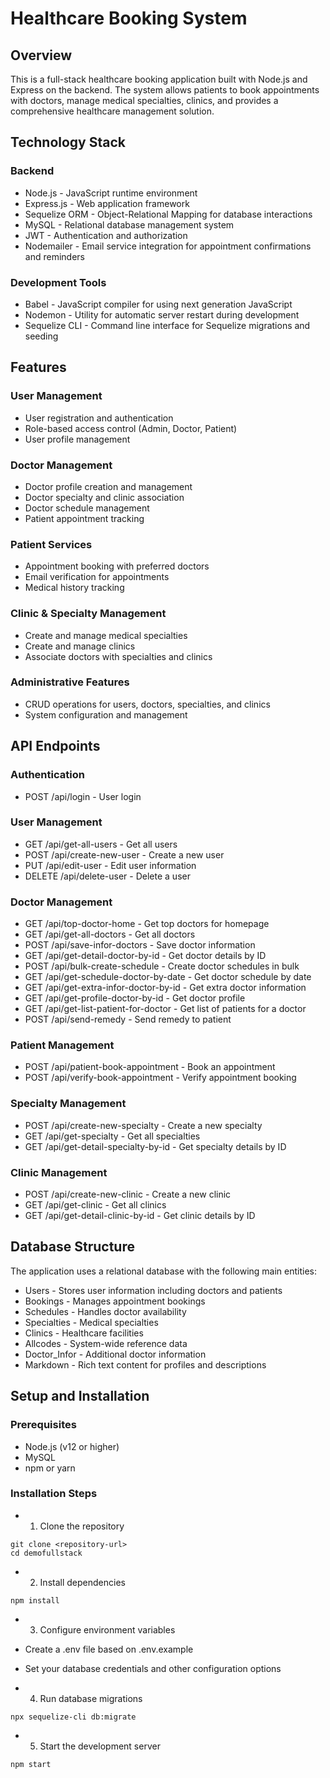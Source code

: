 # Healthcare Booking System

## Overview

This is a full-stack healthcare booking application built with Node.js and Express on the backend. The system allows patients to book appointments with doctors, manage medical specialties, clinics, and provides a comprehensive healthcare management solution.

## Technology Stack

### Backend

- Node.js - JavaScript runtime environment
- Express.js - Web application framework
- Sequelize ORM - Object-Relational Mapping for database interactions
- MySQL - Relational database management system
- JWT - Authentication and authorization
- Nodemailer - Email service integration for appointment confirmations and reminders

### Development Tools

- Babel - JavaScript compiler for using next generation JavaScript
- Nodemon - Utility for automatic server restart during development
- Sequelize CLI - Command line interface for Sequelize migrations and seeding

## Features

### User Management

- User registration and authentication
- Role-based access control (Admin, Doctor, Patient)
- User profile management

### Doctor Management

- Doctor profile creation and management
- Doctor specialty and clinic association
- Doctor schedule management
- Patient appointment tracking

### Patient Services

- Appointment booking with preferred doctors
- Email verification for appointments
- Medical history tracking

### Clinic & Specialty Management

- Create and manage medical specialties
- Create and manage clinics
- Associate doctors with specialties and clinics

### Administrative Features

- CRUD operations for users, doctors, specialties, and clinics
- System configuration and management

## API Endpoints

### Authentication

- POST /api/login - User login

### User Management

- GET /api/get-all-users - Get all users
- POST /api/create-new-user - Create a new user
- PUT /api/edit-user - Edit user information
- DELETE /api/delete-user - Delete a user

### Doctor Management

- GET /api/top-doctor-home - Get top doctors for homepage
- GET /api/get-all-doctors - Get all doctors
- POST /api/save-infor-doctors - Save doctor information
- GET /api/get-detail-doctor-by-id - Get doctor details by ID
- POST /api/bulk-create-schedule - Create doctor schedules in bulk
- GET /api/get-schedule-doctor-by-date - Get doctor schedule by date
- GET /api/get-extra-infor-doctor-by-id - Get extra doctor information
- GET /api/get-profile-doctor-by-id - Get doctor profile
- GET /api/get-list-patient-for-doctor - Get list of patients for a doctor
- POST /api/send-remedy - Send remedy to patient

### Patient Management

- POST /api/patient-book-appointment - Book an appointment
- POST /api/verify-book-appointment - Verify appointment booking

### Specialty Management

- POST /api/create-new-specialty - Create a new specialty
- GET /api/get-specialty - Get all specialties
- GET /api/get-detail-specialty-by-id - Get specialty details by ID

### Clinic Management

- POST /api/create-new-clinic - Create a new clinic
- GET /api/get-clinic - Get all clinics
- GET /api/get-detail-clinic-by-id - Get clinic details by ID

## Database Structure

The application uses a relational database with the following main entities:

- Users - Stores user information including doctors and patients
- Bookings - Manages appointment bookings
- Schedules - Handles doctor availability
- Specialties - Medical specialties
- Clinics - Healthcare facilities
- Allcodes - System-wide reference data
- Doctor_Infor - Additional doctor information
- Markdown - Rich text content for profiles and descriptions

## Setup and Installation

### Prerequisites

- Node.js (v12 or higher)
- MySQL
- npm or yarn

### Installation Steps

- 1.  Clone the repository

```
git clone <repository-url>
cd demofullstack
```

- 2.  Install dependencies

```
npm install
```

- 3.  Configure environment variables

- Create a .env file based on .env.example
- Set your database credentials and other configuration options
- 4.  Run database migrations

```
npx sequelize-cli db:migrate
```

- 5.  Start the development server

```
npm start
```
